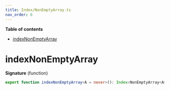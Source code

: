 ```yaml
---
title: Index/NonEmptyArray.ts
nav_order: 6
---
```


<!-- START doctoc generated TOC please keep comment here to allow auto update -->
<!-- DON'T EDIT THIS SECTION, INSTEAD RE-RUN doctoc TO UPDATE -->
**Table of contents**

- [indexNonEmptyArray](#indexnonemptyarray)

<!-- END doctoc generated TOC please keep comment here to allow auto update -->

# indexNonEmptyArray

**Signature** (function)

```ts
export function indexNonEmptyArray<A = never>(): Index<NonEmptyArray<A>, number, A> { ... }
```
